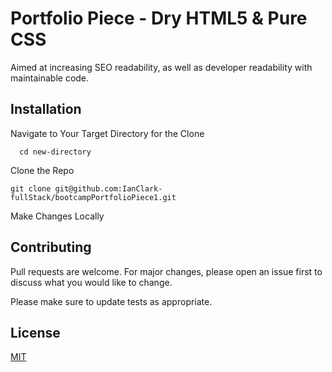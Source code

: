 # Portfolio Piece - Dry HTML5 & Pure CSS

Aimed at increasing SEO readability, as well as developer readability with maintainable code.  


## Installation
Navigate to Your Target Directory for the Clone

```terminal
  cd new-directory
```
Clone the Repo

```terminal
git clone git@github.com:IanClark-fullStack/bootcampPortfolioPiece1.git
```

Make Changes Locally

## Contributing
Pull requests are welcome. For major changes, please open an issue first to discuss what you would like to change.

Please make sure to update tests as appropriate.

## License
[MIT](https://choosealicense.com/licenses/mit/)
